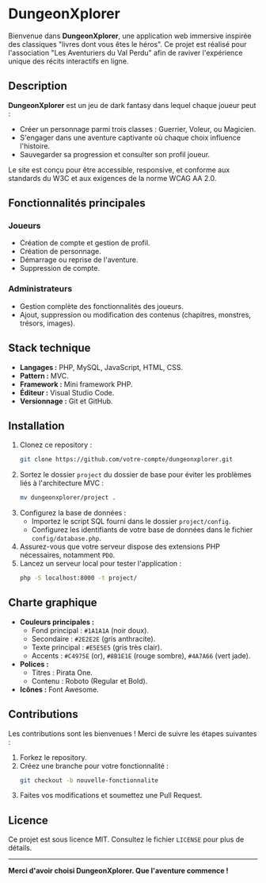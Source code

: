 # DungeonXplorer

Bienvenue dans **DungeonXplorer**, une application web immersive inspirée des classiques "livres dont vous êtes le héros". Ce projet est réalisé pour l'association "Les Aventuriers du Val Perdu" afin de raviver l'expérience unique des récits interactifs en ligne.

## Description

**DungeonXplorer** est un jeu de dark fantasy dans lequel chaque joueur peut :
- Créer un personnage parmi trois classes : Guerrier, Voleur, ou Magicien.
- S'engager dans une aventure captivante où chaque choix influence l'histoire.
- Sauvegarder sa progression et consulter son profil joueur.

Le site est conçu pour être accessible, responsive, et conforme aux standards du W3C et aux exigences de la norme WCAG AA 2.0.

## Fonctionnalités principales

### Joueurs
- Création de compte et gestion de profil.
- Création de personnage.
- Démarrage ou reprise de l'aventure.
- Suppression de compte.

### Administrateurs
- Gestion complète des fonctionnalités des joueurs.
- Ajout, suppression ou modification des contenus (chapitres, monstres, trésors, images).

## Stack technique
- **Langages :** PHP, MySQL, JavaScript, HTML, CSS.
- **Pattern :** MVC.
- **Framework :** Mini framework PHP.
- **Éditeur :** Visual Studio Code.
- **Versionnage :** Git et GitHub.

## Installation

1. Clonez ce repository :
   ```bash
   git clone https://github.com/votre-compte/dungeonxplorer.git
   ```
2. Sortez le dossier `project` du dossier de base pour éviter les problèmes liés à l'architecture MVC :
   ```bash
   mv dungeonxplorer/project .
   ```
3. Configurez la base de données :
   - Importez le script SQL fourni dans le dossier `project/config`.
   - Configurez les identifiants de votre base de données dans le fichier `config/database.php`.
4. Assurez-vous que votre serveur dispose des extensions PHP nécessaires, notamment `PDO`.
5. Lancez un serveur local pour tester l'application :
   ```bash
   php -S localhost:8000 -t project/
   ```

## Charte graphique
- **Couleurs principales :**
  - Fond principal : `#1A1A1A` (noir doux).
  - Secondaire : `#2E2E2E` (gris anthracite).
  - Texte principal : `#E5E5E5` (gris très clair).
  - Accents : `#C4975E` (or), `#8B1E1E` (rouge sombre), `#4A7A66` (vert jade).
- **Polices :**
  - Titres : Pirata One.
  - Contenu : Roboto (Regular et Bold).
- **Icônes :** Font Awesome.

## Contributions
Les contributions sont les bienvenues ! Merci de suivre les étapes suivantes :
1. Forkez le repository.
2. Créez une branche pour votre fonctionnalité :
   ```bash
   git checkout -b nouvelle-fonctionnalite
   ```
3. Faites vos modifications et soumettez une Pull Request.

## Licence
Ce projet est sous licence MIT. Consultez le fichier `LICENSE` pour plus de détails.

---

**Merci d'avoir choisi DungeonXplorer. Que l'aventure commence !**